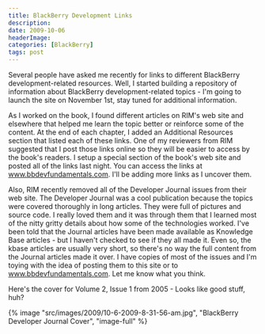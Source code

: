 ```yaml
---
title: BlackBerry Development Links
description: 
date: 2009-10-06
headerImage: 
categories: [BlackBerry]
tags: post
---
```


Several people have asked me recently for links to different BlackBerry development-related resources. Well, I started building a repository of information about BlackBerry development-related topics - I'm going to launch the site on November 1st, stay tuned for additional information.

As I worked on the book, I found different articles on RIM's web site and elsewhere that helped me learn the topic better or reinforce some of the content. At the end of each chapter, I added an Additional Resources section that listed each of these links. One of my reviewers from RIM suggested that I post those links online so they will be easier to access by the book's readers. I setup a special section of the book's web site and posted all of the links last night. You can access the links at www.bbdevfundamentals.com. I'll be adding more links as I uncover them.

Also, RIM recently removed all of the Developer Journal issues from their web site. The Developer Journal was a cool publication because the topics were covered thoroughly in long articles. They were full of pictures and source code. I really loved them and it was through them that I learned most of the nitty gritty details about how some of the technologies worked. I've been told that the Journal articles have been made available as Knowledge Base articles - but I haven't checked to see if they all made it. Even so, the kbase articles are usually very short, so there's no way the full content from the Journal articles made it over. I have copies of most of the issues and I'm toying with the idea of posting them to this site or to www.bbdevfundamentals.com. Let me know what you think.

Here's the cover for Volume 2, Issue 1 from 2005 - Looks like good stuff, huh?

{% image "src/images/2009/10-6-2009-8-31-56-am.jpg", "BlackBerry Developer Journal Cover", "image-full" %}
